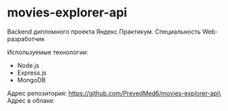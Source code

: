 # movies-explorer-api
Backend дипломного проекта Яндекс Практикум. Специальность Web-разработчик

Используемые технологии:
- Node.js
- Express.js
- MongoDB

Адрес репозитория: https://github.com/PrevedMed6/movies-explorer-api\
Адрес в облаке:
